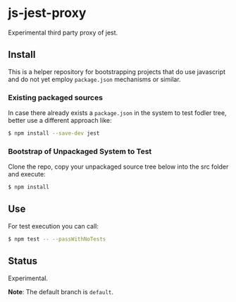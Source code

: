 # js-jest-proxy

Experimental third party proxy of jest.

## Install

This is a helper repository for bootstrapping projects that do use javascript and do not yet employ `package.json` mechanisms or similar.

### Existing packaged sources

In case there already exists a `package.json` in the system to test fodler tree, better use a different approach like:
```bash
$ npm install --save-dev jest
```

### Bootstrap of Unpackaged System to Test

Clone the repo, copy your unpackaged source tree below into the src folder and execute:
```bash
$ npm install
```
## Use

For test execution you can call:
```bash
$ npm test -- --passWithNoTests
```

## Status

Experimental.

**Note**: The default branch is `default`.
